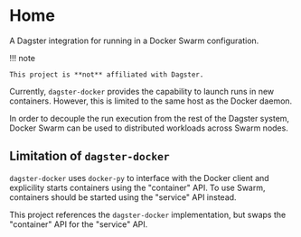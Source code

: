 # Home

A Dagster integration for running in a Docker Swarm configuration.

!!! note

    This project is **not** affiliated with Dagster.

Currently, `dagster-docker` provides the capability to launch runs in new containers.
However, this is limited to the same host as the Docker daemon.

In order to decouple the run execution from the rest of the Dagster system, Docker Swarm can be used to distributed workloads across Swarm nodes.

## Limitation of `dagster-docker`

`dagster-docker` uses `docker-py` to interface with the Docker client and explicility starts containers using the "container" API.
To use Swarm, containers should be started using the "service" API instead.

This project references the `dagster-docker` implementation, but swaps the "container" API for the "service" API.
